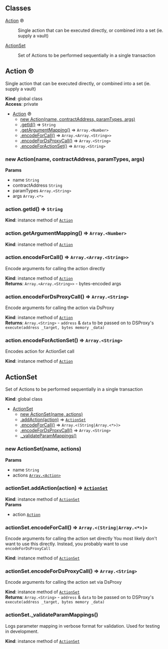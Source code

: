 ## Classes

<dl>
<dt><a href="#Action">Action</a> ℗</dt>
<dd><p>Single action that can be executed directly, or combined into a set (ie. supply a vault)</p>
</dd>
<dt><a href="#ActionSet">ActionSet</a></dt>
<dd><p>Set of Actions to be performed sequentially in a single transaction</p>
</dd>
</dl>

<a name="Action"></a>

## Action ℗
Single action that can be executed directly, or combined into a set (ie. supply a vault)

**Kind**: global class  
**Access**: private  

* [Action](#Action) ℗
    * [new Action(name, contractAddress, paramTypes, args)](#new_Action_new)
    * [.getId()](#Action+getId) ⇒ <code>String</code>
    * [.getArgumentMapping()](#Action+getArgumentMapping) ⇒ <code>Array.&lt;Number&gt;</code>
    * [.encodeForCall()](#Action+encodeForCall) ⇒ <code>Array.&lt;Array.&lt;String&gt;&gt;</code>
    * [.encodeForDsProxyCall()](#Action+encodeForDsProxyCall) ⇒ <code>Array.&lt;String&gt;</code>
    * [.encodeForActionSet()](#Action+encodeForActionSet) ⇒ <code>Array.&lt;String&gt;</code>

<a name="new_Action_new"></a>

### new Action(name, contractAddress, paramTypes, args)
**Params**

- name <code>String</code>
- contractAddress <code>String</code>
- paramTypes <code>Array.&lt;String&gt;</code>
- args <code>Array.&lt;\*&gt;</code>

<a name="Action+getId"></a>

### action.getId() ⇒ <code>String</code>
**Kind**: instance method of [<code>Action</code>](#Action)  
<a name="Action+getArgumentMapping"></a>

### action.getArgumentMapping() ⇒ <code>Array.&lt;Number&gt;</code>
**Kind**: instance method of [<code>Action</code>](#Action)  
<a name="Action+encodeForCall"></a>

### action.encodeForCall() ⇒ <code>Array.&lt;Array.&lt;String&gt;&gt;</code>
Encode arguments for calling the action directly

**Kind**: instance method of [<code>Action</code>](#Action)  
**Returns**: <code>Array.&lt;Array.&lt;String&gt;&gt;</code> - bytes-encoded args  
<a name="Action+encodeForDsProxyCall"></a>

### action.encodeForDsProxyCall() ⇒ <code>Array.&lt;String&gt;</code>
Encode arguments for calling the action via DsProxy

**Kind**: instance method of [<code>Action</code>](#Action)  
**Returns**: <code>Array.&lt;String&gt;</code> - `address` & `data` to be passed on to DSProxy's `execute(address _target, bytes memory _data)`  
<a name="Action+encodeForActionSet"></a>

### action.encodeForActionSet() ⇒ <code>Array.&lt;String&gt;</code>
Encodes action for ActionSet call

**Kind**: instance method of [<code>Action</code>](#Action)  
<a name="ActionSet"></a>

## ActionSet
Set of Actions to be performed sequentially in a single transaction

**Kind**: global class  

* [ActionSet](#ActionSet)
    * [new ActionSet(name, actions)](#new_ActionSet_new)
    * [.addAction(action)](#ActionSet+addAction) ⇒ [<code>ActionSet</code>](#ActionSet)
    * [.encodeForCall()](#ActionSet+encodeForCall) ⇒ <code>Array.&lt;(String\|Array.&lt;\*&gt;)&gt;</code>
    * [.encodeForDsProxyCall()](#ActionSet+encodeForDsProxyCall) ⇒ <code>Array.&lt;String&gt;</code>
    * [._validateParamMappings()](#ActionSet+_validateParamMappings)

<a name="new_ActionSet_new"></a>

### new ActionSet(name, actions)
**Params**

- name <code>String</code>
- actions [<code>Array.&lt;Action&gt;</code>](#Action)

<a name="ActionSet+addAction"></a>

### actionSet.addAction(action) ⇒ [<code>ActionSet</code>](#ActionSet)
**Kind**: instance method of [<code>ActionSet</code>](#ActionSet)  
**Params**

- action [<code>Action</code>](#Action)

<a name="ActionSet+encodeForCall"></a>

### actionSet.encodeForCall() ⇒ <code>Array.&lt;(String\|Array.&lt;\*&gt;)&gt;</code>
Encode arguments for calling the action set directly
You most likely don't want to use this directly.
Instead, you probably want to use `encodeForDsProxyCall`

**Kind**: instance method of [<code>ActionSet</code>](#ActionSet)  
<a name="ActionSet+encodeForDsProxyCall"></a>

### actionSet.encodeForDsProxyCall() ⇒ <code>Array.&lt;String&gt;</code>
Encode arguments for calling the action set via DsProxy

**Kind**: instance method of [<code>ActionSet</code>](#ActionSet)  
**Returns**: <code>Array.&lt;String&gt;</code> - `address` & `data` to be passed on to DSProxy's `execute(address _target, bytes memory _data)`  
<a name="ActionSet+_validateParamMappings"></a>

### actionSet.\_validateParamMappings()
Logs parameter mapping in verbose format for validation. Used for testing in development.

**Kind**: instance method of [<code>ActionSet</code>](#ActionSet)  
